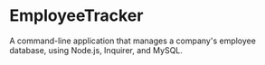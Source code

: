 # EmployeeTracker
A command-line application that manages a company's employee database, using Node.js, Inquirer, and MySQL.
